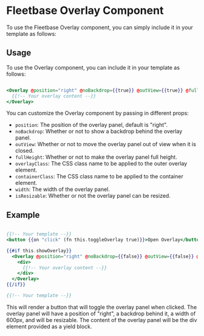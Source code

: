 # Fleetbase Overlay Component

To use the Fleetbase Overlay component, you can simply include it in your template as follows:

## Usage

To use the Overlay component, you can include it in your template as follows:

```hbs

<Overlay @position="right" @noBackdrop={{true}} @outView={{true}} @fullHeight={{false}} @overlayClass="my-overlay-class" @containerClass="my-container-class" @width="600px" @isResizable={{true}}>
  {{!-- Your overlay content --}}
</Overlay>

```

You can customize the Overlay component by passing in different props:


- `position`: The position of the overlay panel, default is "right".
- `noBackdrop`: Whether or not to show a backdrop behind the overlay panel.
- `outView`: Whether or not to move the overlay panel out of view when it is closed.
- `fullHeight`: Whether or not to make the overlay panel full height.
- `overlayClass`: The CSS class name to be applied to the outer overlay element.
- `containerClass`: The CSS class name to be applied to the container element.
- `width`: The width of the overlay panel.
- `isResizable`: Whether or not the overlay panel can be resized.

## Example

```hbs

{{!-- Your template --}}
<button {{on "click" (fn this.toggleOverlay true)}}>Open Overlay</button>

{{#if this.showOverlay}}
  <Overlay @position="right" @noBackdrop={{false}} @outView={{false}} @fullHeight={{false}} @overlayClass="my-overlay-class" @containerClass="my-container-class" @width="600px" @isResizable={{true}}>
    <div>
      {{!-- Your overlay content --}}
    </div>
  </Overlay>
{{/if}}

{{!-- Your template --}}

```

This will render a button that will toggle the overlay panel when clicked. The overlay panel will have a position of "right", a backdrop behind it, a width of 600px, and will be resizable. The content of the overlay panel will be the div element provided as a yield block.
